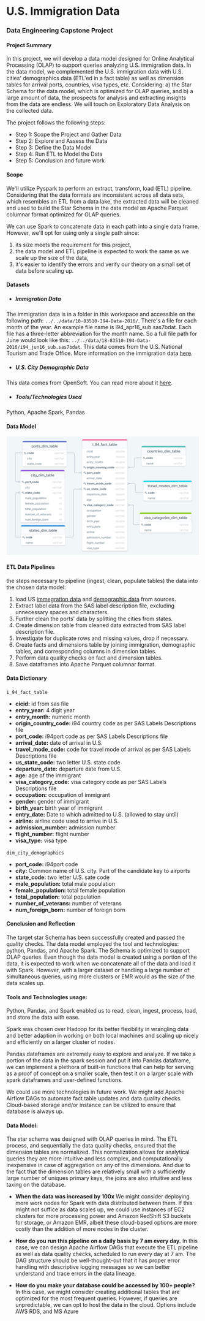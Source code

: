 # U.S. Immigration Data
### Data Engineering Capstone Project

#### Project Summary
In this project, we will develop a data model designed for Online Analytical Processing (OLAP) to support queries analyzing U.S. immigration data. In the data model, we complemented the U.S. immigration data with U.S. cities' demographics data (ETL'ed in a fact table) as well as dimension tables for arrival ports, countries, visa types, etc. Considering: a) the Star Schema for the data model, which is optimized for OLAP queries, and b) a large amount of data, the prospects for analysis and extracting insights from the data are endless. We will touch on Exploratory Data Analysis on the collected data.

The project follows the following steps:
* Step 1: Scope the Project and Gather Data
* Step 2: Explore and Assess the Data
* Step 3: Define the Data Model
* Step 4: Run ETL to Model the Data
* Step 5: Conclusion and future work


#### Scope 
We'll utilize Pyspark to perform an extract, transform, load (ETL) pipeline. Considering that the data formats are inconsistent across all data sets, which resembles an ETL from a data lake, the extracted data will be cleaned and used to build the Star Schema in the data model as Apache Parquet columnar format optimized for OLAP queries.

We can use Spark to concatenate data in each path into a single data frame. However, we'll opt for using only a single path since: 
1. its size meets the requirement for this project, 
2. the data model and ETL pipeline is expected to work the same as we scale up the size of the data, 
3. it's easier to identify the errors and verify our theory on a small set of data before scaling up.


#### Datasets 

* ##### Immigration Data
The immigration data is in a folder in this workspace and accessible on the following path: <code>../../data/18-83510-I94-Data-2016/</code>. There's a file for each month of the year. An example file name is i94_apr16_sub.sas7bdat. Each file has a three-letter abbreviation for the month name. So a full file path for June would look like this: <code>../../data/18-83510-I94-Data-2016/i94_jun16_sub.sas7bdat</code>. This data comes from the U.S. National Tourism and Trade Office.
More information on the immigration data [here](https://travel.trade.gov/research/reports/i94/historical/2016.html).

* ##### U.S. City Demographic Data
 This data comes from OpenSoft. You can read more about it [here](https://public.opendatasoft.com/explore/dataset/us-cities-demographics/export/).

* ##### Tools/Technologies Used
Python, Apache Spark, Pandas


#### Data Model

![data model star schema](star_schema.png)

#### ETL Data Pipelines
the steps necessary to pipeline (ingest, clean, populate tables) the data into the chosen data model:
1. load US [immegration data](https://travel.trade.gov/research/reports/i94/historical/2016.html) and [demographic data](https://public.opendatasoft.com/explore/dataset/us-cities-demographics/export/) from sources.
2. Extract label data from the SAS label description file, excluding unnecessary spaces and characters.
3. Further clean the ports' data by splitting the cities from states.
4. Create dimension table from cleaned data extracted from SAS label description file. 
5. Investigate for duplicate rows and missing values, drop if necessary.
6. Create facts and dimensions table by joining immigration, demographic tables, and corresponding columns in dimension tables.
7. Perform data quality checks on fact and dimension tables.
8. Save dataframes into Apache Parquet columnar format.

#### Data Dictionary

<code>i_94_fact_table</code>
- **cicid:** id from sas file
- **entry_year:** 4 digit year
- **entry_month:** numeric month
- **origin_country_code:** i94 country code as per SAS Labels Descriptions file
- **port_code:** i94port code as per SAS Labels Descriptions file
- **arrival_date:** date of arrival in U.S.
- **travel_mode_code:** code for travel mode of arrival as per SAS Labels Descriptions file
- **us_state_code:** two letter U.S. state code
- **departure_date:** departure date from U.S.
- **age:** age of the immigrant
- **visa_category_code:** visa category code as per SAS Labels Descriptions file
- **occupation:** occupation of immigrant
- **gender:** gender of immigrant
- **birth_year:** birth year of immigrant
- **entry_date:** Date to which admitted to U.S. (allowed to stay until)
- **airline:** airline code used to arrive in U.S.
- **admission_number:** admission number
- **flight_number:** flight number
- **visa_type:** visa type

<code>dim_city_demographics</code>
- **port_code:** i94port code
- **city:** Common name of U.S. city. Part of the candidate key to airports
- **state_code:** two letter U.S. sate code
- **male_population:** total male population
- **female_population:** total female population
- **total_population:** total population
- **number_of_veterans:** number of veterans
- **num_foreign_born:** number of foreign born

#### Conclusion and Reflection

The target star Schema has been successfully created and passed the quality checks. The data model employed the tool and technologies: python, Pandas, and Apache Spark. The Schema is optimized to support OLAP queries. Even though the data model is created using a portion of the data, it is expected to work when we concatenate all of the data and load it with Spark. However, with a larger dataset or handling a large number of simultaneous queries, using more clusters or EMR would as the size of the data scales up.

#### Tools and Technologies usage:

Python, Pandas, and Spark enabled us to read, clean, ingest, process, load, and store the data with ease. 

Spark was chosen over Hadoop for its better flexibility in wrangling data and better adaption in working on both local machines and scaling up nicely and efficiently on a larger cluster of nodes. 

Pandas dataframes are extremely easy to explore and analyze. If we take a portion of the data in the spark session and put it into Pandas dataframe, we can implement a plethora of built-in functions that can help for serving as a proof of concept on a smaller scale, then test it on a larger scale with spark dataframes and user-defined functions.

We could use more technologies in future work. We might add Apache Airflow DAGs to automate fact table updates and data quality checks. Cloud-based storage and/or instance can be utilized to ensure that database is always up.

#### Data Model:
The star schema was designed with OLAP queries in mind. The ETL process, and sequentially the data quality checks, ensured that the dimension tables are normalized. This normalization allows for analytical queries they are more intuitive and less complex, and computationally inexpensive in case of aggregation on any of the dimensions. And due to the fact that the dimension tables are relatively small with a sufficiently large number of uniques primary keys, the joins are also intuitive and less taxing on the database.

* **When the data was increased by 100x**
We might consider deploying more work nodes for Spark with data distributed between them. If this might not suffice as data scales up, we could use instances of EC2 clusters for more processing power and Amazon RedShift S3 buckets for storage, or Amazon EMR, albeit these cloud-based options are more costly than the addition of more nodes in the cluster.

* **How do you run this pipeline on a daily basis by 7 am every day.**
In this case, we can design Apache Airflow DAGs that execute the ETL pipeline as well as data quality checks, scheduled to run every day at 7 am. The DAG structure should be well-thought-out that it has proper error handling with descriptive logging messages so we can better understand and trace errors in the data lineage.

* **How do you make your database could be accessed by 100+ people?**
In this case, we might consider creating additional tables that are optimized for the most frequent queries. However, if queries are unpredictable, we can opt to host the data in the cloud. Options include AWS RDS, and MS Azure
